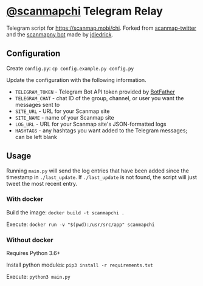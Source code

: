 # [@scanmapchi](https://twitter.com/scanmapchi) Telegram Relay

Telegram script for https://scanmap.mobi/chi. Forked from [scanmap-twitter](https://github.com/kalilsn/scanmap-twitter) and the [scanmapny bot](https://twitter.com/scanmapny) made by [jdiedrick](https://github.com/jdiedrick).

## Configuration

Create `config.py`:
`cp config.example.py config.py`

Update the configuration with the following information.

- `TELEGRAM_TOKEN` - Telegram Bot API token provided by [BotFather](https://t.me/botfather)
- `TELEGRAM_CHAT` - chat ID of the group, channel, or user you want the messages sent to
- `SITE_URL` - URL for your Scanmap site
- `SITE_NAME` - name of your Scanmap site
- `LOG_URL` - URL for your Scanmap site's JSON-formatted logs
- `HASHTAGS` - any hashtags you want added to the Telegram messages; can be left blank

## Usage

Running `main.py` will send the log entries that have been added since the timestamp in `./last_update`. If `./last_update` is not found, the script will just tweet the most recent entry.

### With docker

Build the image:
`docker build -t scanmapchi .`

Execute:
`docker run -v "$(pwd):/usr/src/app" scanmapchi`

### Without docker

Requires Python 3.6+

Install python modules:
`pip3 install -r requirements.txt`

Execute:
`python3 main.py`